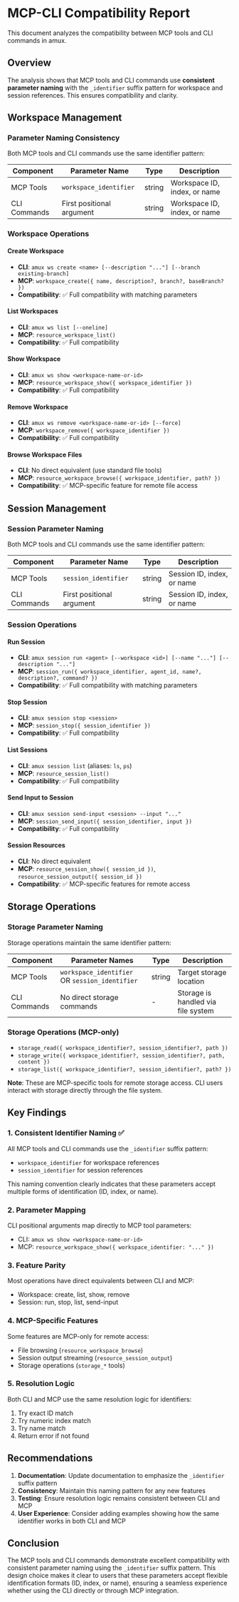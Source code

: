 # MCP-CLI Compatibility Report

This document analyzes the compatibility between MCP tools and CLI commands in amux.

## Overview

The analysis shows that MCP tools and CLI commands use **consistent parameter naming** with the `_identifier` suffix pattern for workspace and session references. This ensures compatibility and clarity.

## Workspace Management

### Parameter Naming Consistency

Both MCP tools and CLI commands use the same identifier pattern:

| Component | Parameter Name | Type | Description |
|-----------|---------------|------|-------------|
| MCP Tools | `workspace_identifier` | string | Workspace ID, index, or name |
| CLI Commands | First positional argument | string | Workspace ID, index, or name |

### Workspace Operations

#### Create Workspace

- **CLI**: `amux ws create <name> [--description "..."] [--branch existing-branch]`
- **MCP**: `workspace_create({ name, description?, branch?, baseBranch? })`
- **Compatibility**: ✅ Full compatibility with matching parameters

#### List Workspaces

- **CLI**: `amux ws list [--oneline]`
- **MCP**: `resource_workspace_list()`
- **Compatibility**: ✅ Full compatibility

#### Show Workspace

- **CLI**: `amux ws show <workspace-name-or-id>`
- **MCP**: `resource_workspace_show({ workspace_identifier })`
- **Compatibility**: ✅ Full compatibility

#### Remove Workspace

- **CLI**: `amux ws remove <workspace-name-or-id> [--force]`
- **MCP**: `workspace_remove({ workspace_identifier })`
- **Compatibility**: ✅ Full compatibility

#### Browse Workspace Files

- **CLI**: No direct equivalent (use standard file tools)
- **MCP**: `resource_workspace_browse({ workspace_identifier, path? })`
- **Compatibility**: ✅ MCP-specific feature for remote file access

## Session Management

### Session Parameter Naming

Both MCP tools and CLI commands use the same identifier pattern:

| Component | Parameter Name | Type | Description |
|-----------|---------------|------|-------------|
| MCP Tools | `session_identifier` | string | Session ID, index, or name |
| CLI Commands | First positional argument | string | Session ID, index, or name |

### Session Operations

#### Run Session

- **CLI**: `amux session run <agent> [--workspace <id>] [--name "..."] [--description "..."]`
- **MCP**: `session_run({ workspace_identifier, agent_id, name?, description?, command? })`
- **Compatibility**: ✅ Full compatibility with matching parameters

#### Stop Session

- **CLI**: `amux session stop <session>`
- **MCP**: `session_stop({ session_identifier })`
- **Compatibility**: ✅ Full compatibility

#### List Sessions

- **CLI**: `amux session list` (aliases: `ls`, `ps`)
- **MCP**: `resource_session_list()`
- **Compatibility**: ✅ Full compatibility

#### Send Input to Session

- **CLI**: `amux session send-input <session> --input "..."`
- **MCP**: `session_send_input({ session_identifier, input })`
- **Compatibility**: ✅ Full compatibility

#### Session Resources

- **CLI**: No direct equivalent
- **MCP**: `resource_session_show({ session_id })`, `resource_session_output({ session_id })`
- **Compatibility**: ✅ MCP-specific features for remote access

## Storage Operations

### Storage Parameter Naming

Storage operations maintain the same identifier pattern:

| Component | Parameter Names | Type | Description |
|-----------|----------------|------|-------------|
| MCP Tools | `workspace_identifier` OR `session_identifier` | string | Target storage location |
| CLI Commands | No direct storage commands | - | Storage is handled via file system |

### Storage Operations (MCP-only)

- `storage_read({ workspace_identifier?, session_identifier?, path })`
- `storage_write({ workspace_identifier?, session_identifier?, path, content })`
- `storage_list({ workspace_identifier?, session_identifier?, path? })`

**Note**: These are MCP-specific tools for remote storage access. CLI users interact with storage directly through the file system.

## Key Findings

### 1. Consistent Identifier Naming ✅

All MCP tools and CLI commands use the `_identifier` suffix pattern:

- `workspace_identifier` for workspace references
- `session_identifier` for session references

This naming convention clearly indicates that these parameters accept multiple forms of identification (ID, index, or name).

### 2. Parameter Mapping

CLI positional arguments map directly to MCP tool parameters:

- CLI: `amux ws show <workspace-name-or-id>`
- MCP: `resource_workspace_show({ workspace_identifier: "..." })`

### 3. Feature Parity

Most operations have direct equivalents between CLI and MCP:

- Workspace: create, list, show, remove
- Session: run, stop, list, send-input

### 4. MCP-Specific Features

Some features are MCP-only for remote access:

- File browsing (`resource_workspace_browse`)
- Session output streaming (`resource_session_output`)
- Storage operations (`storage_*` tools)

### 5. Resolution Logic

Both CLI and MCP use the same resolution logic for identifiers:

1. Try exact ID match
2. Try numeric index match
3. Try name match
4. Return error if not found

## Recommendations

1. **Documentation**: Update documentation to emphasize the `_identifier` suffix pattern
2. **Consistency**: Maintain this naming pattern for any new features
3. **Testing**: Ensure resolution logic remains consistent between CLI and MCP
4. **User Experience**: Consider adding examples showing how the same identifier works in both CLI and MCP

## Conclusion

The MCP tools and CLI commands demonstrate excellent compatibility with consistent parameter naming using the `_identifier` suffix pattern. This design choice makes it clear to users that these parameters accept flexible identification formats (ID, index, or name), ensuring a seamless experience whether using the CLI directly or through MCP integration.
